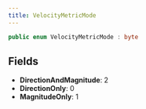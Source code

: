 ```yaml
---
title: VelocityMetricMode
---
```


```csharp
public enum VelocityMetricMode : byte
```

## Fields

- **DirectionAndMagnitude**: 2
- **DirectionOnly**: 0
- **MagnitudeOnly**: 1

